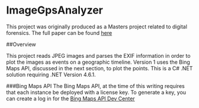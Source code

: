 # ImageGpsAnalyzer
This project was originally produced as a Masters project related to digital forensics. The full paper can be found <a href="https://github.com/akirby/ImageGpsAnalyzer/blob/master/ImageGpsAnalyzer.pdf">here</a>

##Overview

This project reads JPEG images and parses the EXIF information in order to plot the images as events on a geographic timeline. Version 1 uses the Bing Maps API, discussed in the next section, to plot the points. This is a C# .NET solution requiring .NET Version 4.6.1.

###Bing Maps API
The Bing Maps API, at the time of this writing requires that each instance be deployed with a license key.  To generate a key, you can create a log in for the <a href = "https://www.bingmapsportal.com">Bing Maps API Dev Center </a>

